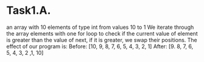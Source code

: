 # Task1.A.
an array with 10 elements of type int from values 10 to 1 
We iterate through the array elements with one for loop to check if the current value of element is greater than the value of next, if it is greater, we swap their positions. 
The effect of our program is: 
  Before: [10, 9, 8, 7, 6, 5, 4, 3, 2, 1] 
  After: [9. 8, 7, 6, 5, 4, 3, 2 ,1, 10] 
